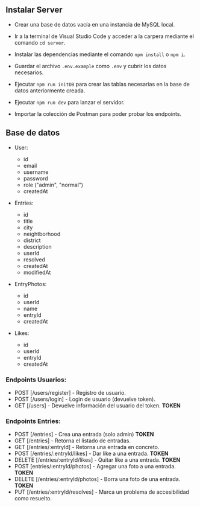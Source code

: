 ## Instalar Server

- Crear una base de datos vacía en una instancia de MySQL local.

- Ir a la terminal de Visual Studio Code y acceder a la carpera mediante el comando `cd server`. 

- Instalar las dependencias mediante el comando `npm install` o `npm i`.

- Guardar el archivo `.env.example` como `.env` y cubrir los datos necesarios.

- Ejecutar `npm run initDB` para crear las tablas necesarias en la base de datos anteriormente creada.

- Ejecutar `npm run dev` para lanzar el servidor.

- Importar la colección de Postman para poder probar los endpoints.

## Base de datos

- User:

  - id
  - email
  - username
  - password
  - role ("admin", "normal")
  - createdAt

- Entries:

  - id
  - title
  - city
  - neightborhood
  - district
  - description
  - userId
  - resolved
  - createdAt
  - modifiedAt

- EntryPhotos:

  - id
  - userId
  - name
  - entryId
  - createdAt

- Likes:

  - id
  - userId
  - entryId
  - createdAt

### Endpoints Usuarios:

- POST [/users/register] - Registro de usuario.
- POST [/users/login] - Login de usuario (devuelve token).
- GET [/users] - Devuelve información del usuario del token. **TOKEN**

### Endpoints Entries:

- POST [/entries] - Crea una entrada (solo admin) **TOKEN**
- GET [/entries] - Retorna el listado de entradas.
- GET [/entries/:entryId] - Retorna una entrada en concreto.
- POST [/entries/:entryId/likes] - Dar like a una entrada. **TOKEN**
- DELETE [/entries/:entryId/likes] - Quitar like a una entrada. **TOKEN**
- POST [entries/:entryId/photos] - Agregar una foto a una entrada. **TOKEN**
- DELETE [/entries/:entryId/photos] - Borra una foto de una entrada. **TOKEN**
- PUT [/entries/:entryId/resolves] - Marca un problema de accesibilidad como resuelto.

